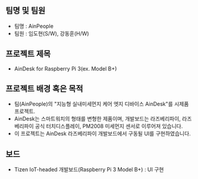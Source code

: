 ## 팀명 및 팀원
* 팀명 : AinPeople
* 팀원 : 임도현(S/W), 강동훈(H/W)

## 프로젝트 제목
* AinDesk for Raspberry Pi 3(ex. Model B+)

## 프로젝트 배경 혹은 목적
* 팀(AinPeople)의 "지능형 실내미세먼지 케어 엣지 디바이스 AinDesk"를 시제품 프로젝트.
* AinDesk는 스마트워치의 형태를 변형한 제품이며, 개발보드는 라즈베리파이, 라즈베리파이 공식 터치디스플레이, PM2008 미세먼지 센서로 이루어져 있습니다.
* 이 프로젝트는 AinDesk 라즈베리파이 개발보드에서 구동될 UI를 구현하였습니다.

## 보드
* Tizen IoT-headed 개발보드(Raspberry Pi 3 Model B+) : UI 구현

